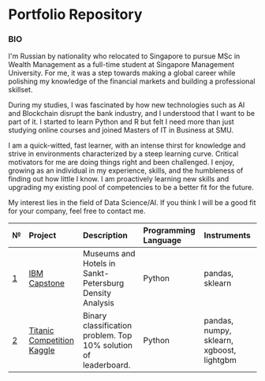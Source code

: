 # Portfolio Repository
### BIO
I'm Russian by nationality who relocated to Singapore to pursue MSc in Wealth Management as a full-time student at Singapore Management University. For me, it was a step towards making a global career while polishing my knowledge of the financial markets and building a professional skillset.

During my studies, I was fascinated by how new technologies such as AI and Blockchain disrupt the bank industry, and I understood that I want to be part of it. I started to learn Python and R but felt I need more than just studying online courses and joined Masters of IT in Business at SMU.

I am a quick-witted, fast learner, with an intense thirst for knowledge and strive in environments characterized by a steep learning curve. Critical motivators for me are doing things right and been challenged. I enjoy, growing as an individual in my experience, skills, and the humbleness of finding out how little I know. I am proactively learning new skills and upgrading my existing pool of competencies to be a better fit for the future.

My interest lies in the field of Data Science/AI. If you think I will be a good fit for your company, feel free to contact me. 

[id1]: https://github.com/AntonVdovenko/Portfolio/tree/master/IBM%20Capstone
[id2]: https://github.com/AntonVdovenko/Portfolio/tree/master/Titanic%20competition

| № | Project | Description | Programming Language| Instruments |
| :- | :--------------------- | :---------------------------| :---------------------------| :---------------------------|
| [1][id1]  | [IBM Capstone][id1] | Museums and Hotels in Sankt-Petersburg Density Analysis | Python|pandas, sklearn|
| [2][id2]  | [Titanic Competition Kaggle][id2] | Binary classification problem. Top 10% solution of leaderboard. | Python|pandas, numpy, sklearn, xgboost, lightgbm|
